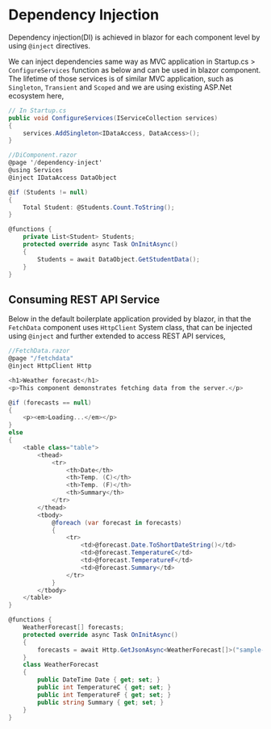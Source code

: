 # Dependency Injection
Dependency injection(DI) is achieved in blazor for each component level by using `@inject` directives.


We can inject dependencies same way as MVC application in Startup.cs > `ConfigureServices` function as below and can be used in blazor component. The lifetime of those services is of similar MVC application, such as `Singleton`, `Transient` and `Scoped` and we are using existing ASP.Net ecosystem here,

```csharp
// In Startup.cs
public void ConfigureServices(IServiceCollection services)
{
    services.AddSingleton<IDataAccess, DataAccess>();
}
```
```csharp
//DiComponent.razor
@page '/dependency-inject'
@using Services
@inject IDataAccess DataObject

@if (Students != null)
{
    Total Student: @Students.Count.ToString();
}

@functions {
    private List<Student> Students;
    protected override async Task OnInitAsync()
    {
        Students = await DataObject.GetStudentData();
    }
}
```

## Consuming REST API Service

Below in the default boilerplate application provided by blazor, in that the `FetchData` component uses `HttpClient` System class, that can be injected using `@inject` and further extended to access REST API services,

```csharp
//FetchData.razor
@page "/fetchdata"
@inject HttpClient Http

<h1>Weather forecast</h1>
<p>This component demonstrates fetching data from the server.</p>

@if (forecasts == null)
{
    <p><em>Loading...</em></p>
}
else
{
    <table class="table">
        <thead>
            <tr>
                <th>Date</th>
                <th>Temp. (C)</th>
                <th>Temp. (F)</th>
                <th>Summary</th>
            </tr>
        </thead>
        <tbody>
            @foreach (var forecast in forecasts)
            {
                <tr>
                    <td>@forecast.Date.ToShortDateString()</td>
                    <td>@forecast.TemperatureC</td>
                    <td>@forecast.TemperatureF</td>
                    <td>@forecast.Summary</td>
                </tr>
            }
        </tbody>
    </table>
}

@functions {
    WeatherForecast[] forecasts;
    protected override async Task OnInitAsync()
    {
        forecasts = await Http.GetJsonAsync<WeatherForecast[]>("sample-data/weather.json");
    }
    class WeatherForecast
    {
        public DateTime Date { get; set; }
        public int TemperatureC { get; set; }
        public int TemperatureF { get; set; }
        public string Summary { get; set; }
    }
}
```
<GoogleAdsense
  ad-client="ca-pub-9955716341281227"
  ad-slot="7904298842" />